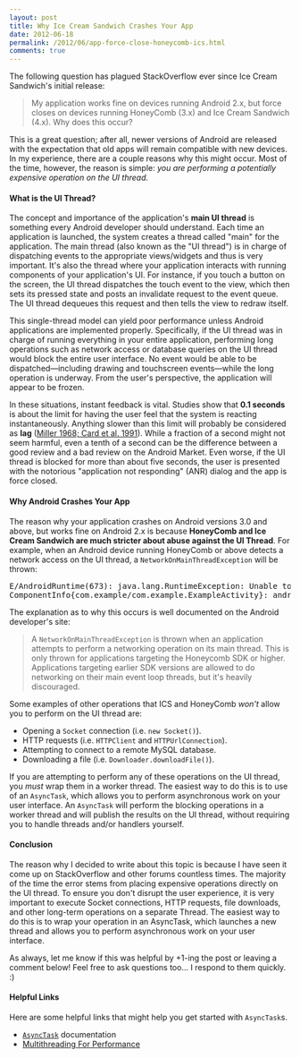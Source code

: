 ```yaml
---
layout: post
title: Why Ice Cream Sandwich Crashes Your App
date: 2012-06-18
permalink: /2012/06/app-force-close-honeycomb-ics.html
comments: true
---
```


<p>The following question has plagued StackOverflow ever since Ice Cream Sandwich's initial release:</p>

<p>
<blockquote>
My application works fine on devices running Android 2.x, but force closes on devices running HoneyComb (3.x) and Ice Cream Sandwich (4.x). Why does this occur?
</blockquote>
</p>

<p>This is a great question; after all, newer versions of Android are released with the expectation that old apps will remain compatible with new devices. In my experience, there are a couple reasons why this might occur. Most of the time, however, the reason is simple: <i>you are performing a potentially expensive operation on the UI thread.</i></p>

<h4>What is the UI Thread?</h4>

<p>The concept and importance of the  application's <b>main UI thread</b> is something every Android developer should understand. Each time an application is launched, the system creates a thread called "main" for the application. The main thread (also known as the "UI thread") is in charge of dispatching events to the appropriate views/widgets and thus is very important. It's also the thread where your application interacts with running components of your application's UI. For instance, if you touch a button on the screen, the UI thread dispatches the touch event to the view, which then sets its pressed state and posts an invalidate request to the event queue. The UI thread dequeues this request and then tells the view to redraw itself.</p>

<p>This single-thread model can yield poor performance unless Android applications are implemented properly. Specifically, if the UI thread was in charge of running everything in your entire application, performing long operations such as network access or database queries on the UI thread would block the entire user interface. No event would be able to be dispatched—including drawing and touchscreen events—while the long operation is underway. From the user's perspective, the application will appear to be frozen.</p><!--more-->

<p>In these situations, instant feedback is vital. Studies show that <b>0.1 seconds</b> is about the limit for having the user feel that the system is reacting instantaneously. Anything slower than this limit will probably be considered as <b>lag</b> (<a href="http://www.useit.com/papers/responsetime.html">Miller 1968; Card et al. 1991</a>). While a fraction of a second might not seem harmful, even a tenth of a second can be the difference between a good review and a bad review on the Android Market. Even worse, if the UI thread is blocked for more than about five seconds, the user is presented with the notorious "application not responding" (ANR) dialog and the app is force closed.</p>

<h4>Why Android Crashes Your App</h4>

<p>The reason why your application crashes on Android versions 3.0 and above, but works fine on Android 2.x is because <b>HoneyComb and Ice Cream Sandwich are much stricter about abuse against the UI Thread</b>. For example, when an Android device running HoneyComb or above detects a network access on the UI thread, a <code>NetworkOnMainThreadException</code> will be thrown:</p>

<p>
<pre class="brush: plain">
E/AndroidRuntime(673): java.lang.RuntimeException: Unable to start activity
ComponentInfo{com.example/com.example.ExampleActivity}: android.os.NetworkOnMainThreadException
</pre>
</p>

<p>The explanation as to why this occurs is well documented on the Android developer's site:</p>

<p>
<blockquote>
A <code>NetworkOnMainThreadException</code> is thrown when an application attempts to perform a networking operation on its main thread. This is only thrown for applications targeting the Honeycomb SDK or higher. Applications targeting earlier SDK versions are allowed to do networking on their main event loop threads, but it's heavily discouraged.
</blockquote>
</p>

<p>Some examples of other operations that ICS and HoneyComb <i>won't</i> allow you to perform on the UI thread are:</p>

<ul>
<li>Opening a <code>Socket</code> connection (i.e. <code>new Socket()</code>).</li>
<li>HTTP requests (i.e. <code>HTTPClient</code> and <code>HTTPUrlConnection</code>).</li>
<li>Attempting to connect to a remote MySQL database.</li>
<li>Downloading a file (i.e. <code>Downloader.downloadFile()</code>).</li>
</ul>

<p>If you are attempting to perform any of these operations on the UI thread, you <i>must</i> wrap them in a worker thread. The easiest way to do this is to use of an <code>AsyncTask</code>, which allows you to perform asynchronous work on your user interface. An <code>AsyncTask</code> will perform the blocking operations in a worker thread and will publish the results on the UI thread, without requiring you to handle threads and/or handlers yourself.</p>

<h4>Conclusion</h4>

<p>The reason why I decided to write about this topic is because I have seen it come up on StackOverflow and other forums countless times. The majority of the time the error stems from placing expensive operations directly on the UI thread. To ensure you don't disrupt the user experience, it is very important to execute Socket connections, HTTP requests, file downloads, and other long-term operations on a separate Thread. The easiest way to do this is to wrap your operation in an AsyncTask, which launches a new thread and allows you to perform asynchronous work on your user interface.</p>

<p>As always, let me know if this was helpful by +1-ing the post or leaving a comment below! Feel free to ask questions too... I respond to them quickly. :)</p>

<h4>Helpful Links</h4>

<p>Here are some helpful links that might help you get started with <code>AsyncTask</code>s.</p>

<ul>
<li><a href="http://developer.android.com/reference/android/os/AsyncTask.html"><code>AsyncTask</code></a> documentation</li>
<li><a href="http://android-developers.blogspot.com/2010/07/multithreading-for-performance.html">Multithreading For Performance</a></li>
</ul>